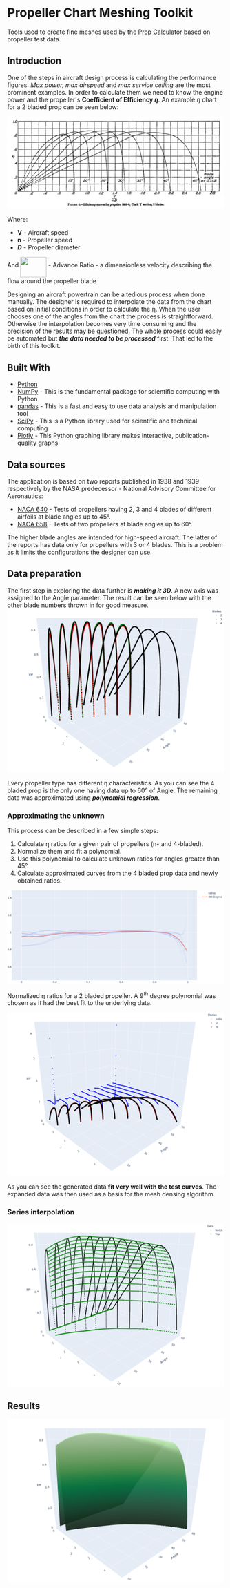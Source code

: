 # Propeller Chart Meshing Toolkit
Tools used to create fine meshes used by the [Prop Calculator](https://propellers.herokuapp.com/) based on propeller test data.

## Introduction
One of the steps in aircraft design process is calculating the performance figures. 
*Max power, max airspeed* and *max service ceiling* are the most prominent examples. 
In order to calculate them we need to know the engine power and the propeller's **Coefficient of Efficiency *&eta;***. 
An example *&eta;* chart for a 2 bladed prop can be seen below:

![Screenshot](docs/images/eff_chart.png)

Where:
  - **V** - Aircraft speed
  - **n** - Propeller speed
  - ***D*** - Propeller diameter

And <img src="https://github.com/adamsmietanka/propeller-mesher/blob/master/docs/images/eqn.svg?invert_in_darkmode" align=middle width=60.95258729999998pt height=47.10651659999999pt/> - Advance Ratio - a dimensionless velocity describing the flow around the propeller blade

Designing an aircraft powertrain can be a tedious process when done manually. 
The designer is required to interpolate the data from the chart based on initial conditions in order to calculate the &eta;.
When the user chooses one of the angles from the chart the process is straightforward.
Otherwise the interpolation becomes very time consuming and the precision of the results may be questioned.
The whole process could easily be automated but ***the data needed to be processed*** first.
That led to the birth of this toolkit.

## Built With
* [Python](https://www.python.org/)
* [NumPy](https://numpy.org/) - This is the fundamental package for scientific computing with Python
* [pandas](https://pandas.pydata.org/) - This is a fast and easy to use data analysis and manipulation tool
* [SciPy](http://scipy.org/) - This is a Python library used for scientific and technical computing
* [Plotly](http://plotly.com/) - This Python graphing library makes interactive, publication-quality graphs

## Data sources
The application is based on two reports published in 1938 and 1939 respectively by the NASA predecessor - National Advisory Committee for Aeronautics:
  * [NACA 640](http://naca.central.cranfield.ac.uk/reports/1938/naca-report-640.pdf) - 
  Tests of propellers having 2, 3 and 4 blades of different airfoils at blade angles up to 45°.
  * [NACA 658](http://naca.central.cranfield.ac.uk/reports/1939/naca-report-658.pdf) - Tests of two propellers at blade angles up to 60°.

The higher blade angles are intended for high-speed aircraft. 
The latter of the reports has data only for propellers with 3 or 4 blades. 
This is a problem as it limits the configurations the designer can use.

## Data preparation
The first step in exploring the data further is ***making it 3D***.
A new axis was assigned to the Angle parameter. 
The result can be seen below with the other blade numbers thrown in for good measure.
![Screenshot](docs/images/eff_plotted.png)

Every propeller type has different &eta; characteristics. 
As you can see the 4 bladed prop is the only one having data up to 60° of Angle.
The remaining data was approximated using ***polynomial regression***.

### Approximating the unknown
This process can be described in a few simple steps:
  1. Calculate &eta; ratios for a given pair of propellers (n- and 4-bladed).
  2. Normalize them and fit a polynomial.
  3. Use this polynomial to calculate unknown ratios for angles greater than 45°.
  4. Calculate approximated curves from the 4 bladed prop data and newly obtained ratios.

![Screenshot](docs/images/eff_fit.png)

Normalized &eta; ratios for a 2 bladed propeller.
A 9<sup>th</sup> degree polynomial was chosen as it had the best fit to the underlying data.

![Screenshot](docs/images/eff_curves.png)

As you can see the generated data **fit very well with the test curves**.
The expanded data was then used as a basis for the mesh densing algorithm. 

### Series interpolation

![Screenshot](docs/images/eff_densing.png)

## Results

![Screenshot](docs/images/eff_surface.png)


